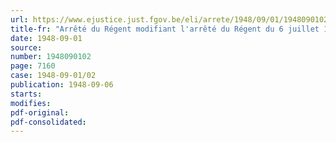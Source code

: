 ```yaml
---
url: https://www.ejustice.just.fgov.be/eli/arrete/1948/09/01/1948090102/justel
title-fr: "Arrêté du Régent modifiant l'arrêté du Régent du 6 juillet 1948, instaurant la vérification obligatoire des instruments utilisés pour déterminer la teneur en matière grasse du lait et de ses dérivés"
date: 1948-09-01
source:
number: 1948090102
page: 7160
case: 1948-09-01/02
publication: 1948-09-06
starts:
modifies:
pdf-original:
pdf-consolidated:
---
```


